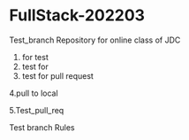 # FullStack-202203

Test_branch
Repository for online class of JDC

1. for test
2. test for
3. test for pull request

4.pull to local

5.Test_pull_req

Test branch Rules
